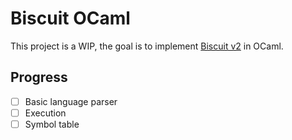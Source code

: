 # Biscuit OCaml

This project is a WIP, the goal is to implement [Biscuit v2](https://www.biscuitsec.org/) in OCaml.

## Progress

- [ ] Basic language parser
- [ ] Execution
- [ ] Symbol table
